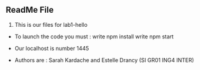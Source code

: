 ## ReadMe File

1.  This is our files for lab1-hello 
- To launch the code you must : 
write npm install 
write npm start 

- Our localhost is number 1445 

- Authors are : Sarah Kardache and Estelle Drancy (SI GR01 ING4 INTER) 